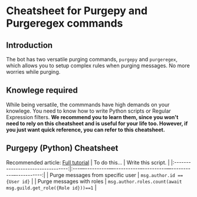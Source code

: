 # Cheatsheet for Purgepy and Purgeregex commands

## Introduction

The bot has two versatile purging commands, `purgepy` and `purgeregex`, which allows you to setup complex rules when purging messages. No more worries while purging.

## Knowlege required

While being versatile, the commmands have high demands on your knowlege. You need to know how to write Python scripts or Regular Expression filters. **We recommend you to learn them, since you won't need to rely on this cheatsheet and is useful for your life too. However, if you just want quick reference, you can refer to this cheatsheet.**

## Purgepy (Python) Cheatsheet

Recommended article: [Full tutorial](https://discordpy.readthedocs.io/en/latest/api.html#message)
|           To do this…             |                        Write this script.                        |
|:---------------------------------:|:---––----------––-----------–----------––-----------–-----------:|
| Purge messages from specific user |                   `msg.author.id == {User id}`                   |
|     Purge messages with roles     | `msg.author.roles.count(await msg.guild.get_role({Role id}))==1` |
